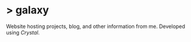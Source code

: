 # > galaxy
Website hosting projects, blog, and other information from me.
Developed using *Crystal*.
